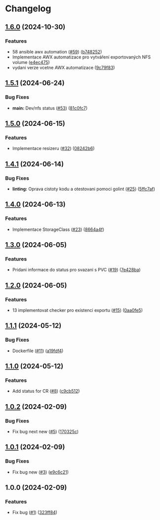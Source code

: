 # Changelog

## [1.6.0](https://github.com/Cloud-for-You/storage-operator/compare/v1.5.1...v1.6.0) (2024-10-30)


### Features

* 58 ansible awx automation ([#59](https://github.com/Cloud-for-You/storage-operator/issues/59)) ([b748252](https://github.com/Cloud-for-You/storage-operator/commit/b7482524628ed16d19fa3e5553aa58721d7fd098))
* Implementace AWX automatizace pro vytváření exportovaných NFS volume ([e4ec475](https://github.com/Cloud-for-You/storage-operator/commit/e4ec475f6db0e98f99d4b4d2619a58aa8e89187e))
* vydani verze vcetne AWX automatizace ([9c79f83](https://github.com/Cloud-for-You/storage-operator/commit/9c79f839c66bd7ec11ac73c310b2f0a70a62b1d6))

## [1.5.1](https://github.com/Cloud-for-You/storage-operator/compare/v1.5.0...v1.5.1) (2024-06-24)


### Bug Fixes

* **main:** Dev/nfs status ([#53](https://github.com/Cloud-for-You/storage-operator/issues/53)) ([81c0fc7](https://github.com/Cloud-for-You/storage-operator/commit/81c0fc7943733d39b33278cb8cef3bcd204731d8))

## [1.5.0](https://github.com/Cloud-for-You/storage-operator/compare/v1.4.1...v1.5.0) (2024-06-15)


### Features

* Implementace resizeru ([#32](https://github.com/Cloud-for-You/storage-operator/issues/32)) ([08242b6](https://github.com/Cloud-for-You/storage-operator/commit/08242b67aaaddf29c085a893cf64be2022c10739))

## [1.4.1](https://github.com/Cloud-for-You/storage-operator/compare/v1.4.0...v1.4.1) (2024-06-14)


### Bug Fixes

* **linting:** Oprava cistoty kodu a otestovani pomoci golint ([#25](https://github.com/Cloud-for-You/storage-operator/issues/25)) ([5ffc7af](https://github.com/Cloud-for-You/storage-operator/commit/5ffc7af9bfcf7973ab64e1474acba1b0c74107db))

## [1.4.0](https://github.com/Cloud-for-You/storage-operator/compare/v1.3.0...v1.4.0) (2024-06-13)


### Features

* Implementace StorageClass ([#23](https://github.com/Cloud-for-You/storage-operator/issues/23)) ([8664a4f](https://github.com/Cloud-for-You/storage-operator/commit/8664a4fb24feeaf3467f8dbd4b8a98cbd7823a7e))

## [1.3.0](https://github.com/Cloud-for-You/storage-operator/compare/v1.2.0...v1.3.0) (2024-06-05)


### Features

* Pridani informace do status pro svazani s PVC ([#19](https://github.com/Cloud-for-You/storage-operator/issues/19)) ([7e428ba](https://github.com/Cloud-for-You/storage-operator/commit/7e428baa33d47813fc124ef6923cdcbed39760a4))

## [1.2.0](https://github.com/Cloud-for-You/storage-operator/compare/v1.1.1...v1.2.0) (2024-06-05)


### Features

* 13 implementovat checker pro existenci exportu ([#15](https://github.com/Cloud-for-You/storage-operator/issues/15)) ([0aa0fe5](https://github.com/Cloud-for-You/storage-operator/commit/0aa0fe58eabed2ae4027ddb5bc47477398c3c585))

## [1.1.1](https://github.com/Cloud-for-You/storage-operator/compare/v1.1.0...v1.1.1) (2024-05-12)


### Bug Fixes

* Dockerfile ([#11](https://github.com/Cloud-for-You/storage-operator/issues/11)) ([a19fdf4](https://github.com/Cloud-for-You/storage-operator/commit/a19fdf4ed442dfe8d2759bc0359795a6284c293d))

## [1.1.0](https://github.com/Cloud-for-You/storage-operator/compare/v1.0.2...v1.1.0) (2024-05-12)


### Features

* Add status for CR ([#8](https://github.com/Cloud-for-You/storage-operator/issues/8)) ([c9cb512](https://github.com/Cloud-for-You/storage-operator/commit/c9cb5121d3a6419cc51326b55a230e57c07ac24f))

## [1.0.2](https://github.com/Cloud-for-You/storage-operator/compare/v1.0.1...v1.0.2) (2024-02-09)


### Bug Fixes

* Fix bug next new ([#5](https://github.com/Cloud-for-You/storage-operator/issues/5)) ([170325c](https://github.com/Cloud-for-You/storage-operator/commit/170325c27e9069ed955069c73df5695b47557797))

## [1.0.1](https://github.com/Cloud-for-You/storage-operator/compare/v1.0.0...v1.0.1) (2024-02-09)


### Bug Fixes

* Fix bug new ([#3](https://github.com/Cloud-for-You/storage-operator/issues/3)) ([e9c6c21](https://github.com/Cloud-for-You/storage-operator/commit/e9c6c21a174d020f613c0166c9de7c27f9b69137))

## 1.0.0 (2024-02-09)


### Features

* Fix bug ([#1](https://github.com/Cloud-for-You/storage-operator/issues/1)) ([323ff84](https://github.com/Cloud-for-You/storage-operator/commit/323ff848db75a33d6f89b2379c985172b04eadf9))
